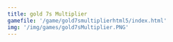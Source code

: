 ```yaml
---
title: gold 7s Multiplier 
gamefile: '/game/gold7smultiplierhtml5/index.html'
img: '/img/games/gold7sMultiplier.PNG'
---
```

  
